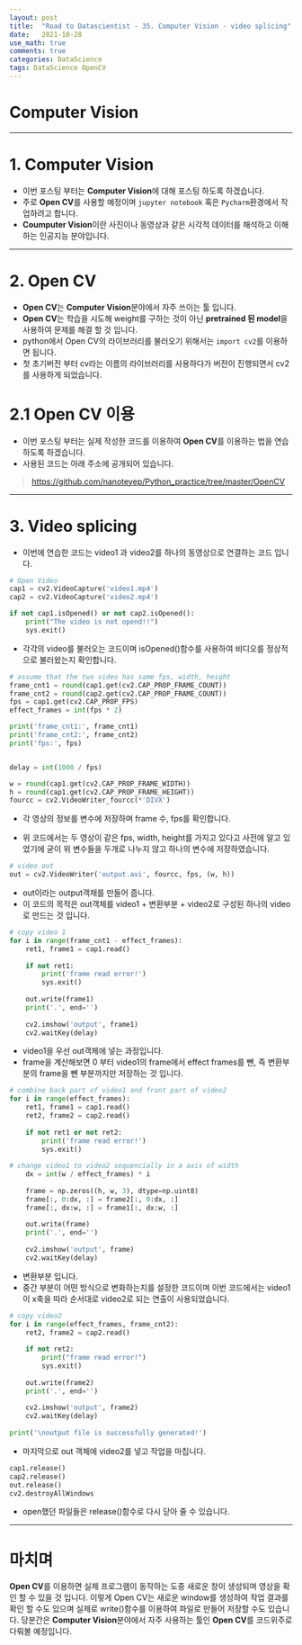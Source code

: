 ```yaml
---
layout: post
title:  "Road to Datascientist - 35. Computer Vision - video splicing"
date:   2021-10-28
use_math: true
comments: true
categories: DataScience 
tags: DataScience OpenCV
---
```

# Computer Vision

---

# 1. Computer Vision

* 이번 포스팅 부터는 **Computer Vision**에 대해 포스팅 하도록 하겠습니다.
* 주로 **Open CV**를 사용할 예정이며 `jupyter notebook` 혹은 `Pycharm`환경에서 작업하려고 합니다.
* **Coumputer Vision**이란 사진이나 동영상과 같은 시각적 데이터를 해석하고 이해하는 인공지능 분야입니다.

---
# 2. Open CV

* **Open CV**는 **Computer Vision**분야에서 자주 쓰이는 툴 입니다.
* **Open CV**는 학습을 시도해 weight를 구하는 것이 아닌 **pretrained 된 model**을 사용하여 문제를 해결 할 것 입니다.
* python에서 Open CV의 라이브러리를 불러오기 위해서는 `import cv2`를 이용하면 됩니다.
* 첫 초기버전 부터 cv라는 이름의 라이브러리를 사용하다가 버전이 진행되면서 cv2를 사용하게 되었습니다.

# 2.1 Open CV 이용

* 이번 포스팅 부터는 실제 작성한 코드를 이용하여 **Open CV**를 이용하는 법을 연습하도록 하겠습니다.
* 사용된 코드는 아래 주소에 공개되어 있습니다.

> <https://github.com/nanoteyep/Python_practice/tree/master/OpenCV>

---
# 3. Video splicing

* 이번에 연습한 코드는 video1 과 video2를 하나의 동영상으로 연결하는 코드 입니다.

```python
# Open Video
cap1 = cv2.VideoCapture('video1.mp4')
cap2 = cv2.VideoCapture('video2.mp4')

if not cap1.isOpened() or not cap2.isOpened():
    print("The video is not opend!!")
    sys.exit()
```

* 각각의 video를 불러오는 코드이며 isOpened()함수를 사용하여 비디오를 정상적으로 불러왔는지 확인합니다.

```python
# assume that the two video has same fps, width, height
frame_cnt1 = round(cap1.get(cv2.CAP_PROP_FRAME_COUNT))
frame_cnt2 = round(cap2.get(cv2.CAP_PROP_FRAME_COUNT))
fps = cap1.get(cv2.CAP_PROP_FPS)
effect_frames = int(fps * 2)

print('frame_cnt1:', frame_cnt1)
print('frame_cnt2:', frame_cnt2)
print('fps:', fps)


delay = int(1000 / fps)

w = round(cap1.get(cv2.CAP_PROP_FRAME_WIDTH))
h = round(cap1.get(cv2.CAP_PROP_FRAME_HEIGHT))
fourcc = cv2.VideoWriter_fourcc(*'DIVX')
```

* 각 영상의 정보를 변수에 저장하며 frame 수, fps를 확인합니다.

* 위 코드에서는 두 영상이 같은 fps, width, height를 가지고 있다고 사전에 알고 있었기에 굳이 위 변수들을 두개로 나누지 않고 하나의 변수에 저장하였습니다.

```python
# video out
out = cv2.VideoWriter('output.avi', fourcc, fps, (w, h))
```

* out이라는 output객채를 만들어 줍니다.
* 이 코드의 목적은 out객체를 video1 + 변환부분 + video2로 구성된 하나의 video로 만드는 것 입니다.

```python
# copy video 1
for i in range(frame_cnt1 - effect_frames):
    ret1, frame1 = cap1.read()
    
    if not ret1:
        print('frame read error!')
        sys.exit()
        
    out.write(frame1)
    print('.', end='')
    
    cv2.imshow('output', frame1)
    cv2.waitKey(delay)
```

* video1을 우선 out객체에 넣는 과정입니다.
* frame을 계산해보면 0 부터 video1의 frame에서 effect frames를 뺀, 즉 변환부분의 frame을 뺀 부분까지만 저장하는 것 입니다.

```python
# combine back part of video1 and front part of video2    
for i in range(effect_frames):
    ret1, frame1 = cap1.read()
    ret2, frame2 = cap2.read()
    
    if not ret1 or not ret2:
        print('frame read error!')
        sys.exit()
    
# change video1 to video2 sequencially in a axis of width
    dx = int(w / effect_frames) * i
    
    frame = np.zeros((h, w, 3), dtype=np.uint8)
    frame[:, 0:dx, :] = frame2[:, 0:dx, :]
    frame[:, dx:w, :] = frame1[:, dx:w, :]
    
    out.write(frame)
    print('.', end='')
    
    cv2.imshow('output', frame)
    cv2.waitKey(delay)
```

* 변환부분 입니다.
* 중간 부분이 어떤 방식으로 변화하는지를 설정한 코드이며 이번 코드에서는 video1이 x축을 따라 순서대로 video2로 되는 연출이 사용되었습니다.

```python
# copy video2
for i in range(effect_frames, frame_cnt2):
    ret2, frame2 = cap2.read()
    
    if not ret2:
        print("frame read error!")
        sys.exit()
        
    out.write(frame2)
    print('.', end='')
    
    cv2.imshow('output', frame2)
    cv2.waitKey(delay)
    
print('\noutput file is successfully generated!')
```
* 마지막으로 out 객체에 video2를 넣고 작업을 마칩니다.

```python
cap1.release()
cap2.release()
out.release()
cv2.destroyAllWindows
```

* open했던 파일들은 release()함수로 다시 닫아 줄 수 있습니다.

---
# 마치며
**Open CV**를 이용하면 실제 프로그램이 동작하는 도중 새로운 창이 생성되며 영상을 확인 할 수 있을 것 입니다. 이렇게 Open CV는 새로운 window를 생성하여 작업 결과를 확인 할 수도 있으며 실제로 write()함수를 이용하여 파일로 만들어 저장할 수도 있습니다. 당분간은 **Computer Vision**분야에서 자주 사용하는 툴인 **Open CV**를 코드위주로 다뤄볼 예정입니다.